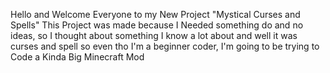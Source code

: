 Hello and Welcome Everyone to my New Project "Mystical Curses and Spells" This Project was made because I Needed something do and no ideas, so I thought about something I know a lot about and well it was curses and spell so even tho I'm a beginner coder, I'm going to be trying to Code a Kinda Big Minecraft Mod
